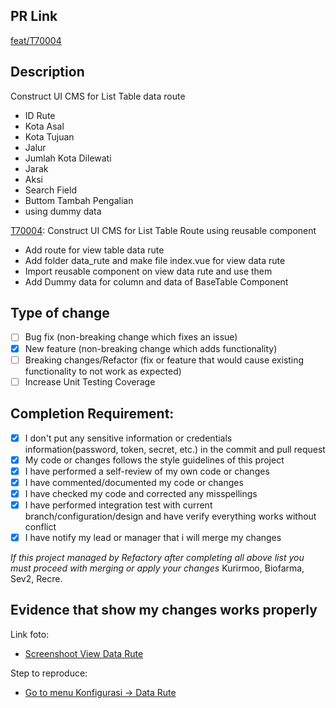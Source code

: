 ## PR Link

[feat/T70004](https://refactory.sev-2.com/source/kurirmoo-cms-pre-ip-batch-17/history/feat%252FT70004/)

## Description

Construct UI CMS for List Table data route

- ID Rute
- Kota Asal
- Kota Tujuan
- Jalur
- Jumlah Kota Dilewati
- Jarak
- Aksi
- Search Field
- Buttom Tambah Pengalian
- using dummy data

[T70004](https://refactory.sev-2.com/source/kurirmoo-cms-pre-ip-batch-17/history/feat%252FT70004/): Construct UI CMS for List Table Route using reusable component

- Add route for view table data rute
- Add folder data_rute and make file index.vue for view data rute
- Import reusable component on view data rute and use them
- Add Dummy data for column and data of BaseTable Component

## Type of change

- [ ] Bug fix (non-breaking change which fixes an issue)
- [x] New feature (non-breaking change which adds functionality)
- [ ] Breaking changes/Refactor (fix or feature that would cause existing functionality to not work as expected)
- [ ] Increase Unit Testing Coverage

## Completion Requirement:

- [x] I don't put any sensitive information or credentials information(password, token, secret, etc.) in the commit and pull request
- [x] My code or changes follows the style guidelines of this project
- [x] I have performed a self-review of my own code or changes
- [x] I have commented/documented my code or changes
- [x] I have checked my code and corrected any misspellings
- [x] I have performed integration test with current branch/configuration/design and have verify everything works without conflict
- [x] I have notify my lead or manager that i will merge my changes 

*If this project managed by Refactory after completing all above list you must proceed with merging or apply your changes*
Kurirmoo, Biofarma, Sev2, Recre.

## Evidence that show my changes works properly 

Link foto:
- [Screenshoot View Data Rute](https://drive.google.com/file/d/1QBy67Xet0ejPf19QA_ggp-RPSM2jHklZ/view?usp=share_link)

Step to reproduce:
- [Go to menu Konfigurasi -> Data Rute](http://localhost:3000/configuration/data-route)
